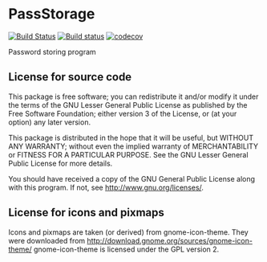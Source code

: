 # PassStorage

[![Build Status](https://travis-ci.com/andy128k/PassStorage.svg?branch=master)](https://travis-ci.com/andy128k/PassStorage)
[![Build status](https://ci.appveyor.com/api/projects/status/cdyuc8jvu9r5r58c/branch/master?svg=true)](https://ci.appveyor.com/project/andy128k/passstorage/branch/master)
[![codecov](https://codecov.io/gh/andy128k/PassStorage/branch/master/graph/badge.svg)](https://codecov.io/gh/andy128k/PassStorage)

Password storing program

## License for source code

This package is free software; you can redistribute it and/or
modify it under the terms of the GNU Lesser General Public
License as published by the Free Software Foundation; either
version 3 of the License, or (at your option) any later version.

This package is distributed in the hope that it will be useful,
but WITHOUT ANY WARRANTY; without even the implied warranty of
MERCHANTABILITY or FITNESS FOR A PARTICULAR PURPOSE.  See the GNU
Lesser General Public License for more details.

You should have received a copy of the GNU General Public License
along with this program. If not, see <http://www.gnu.org/licenses/>.

## License for icons and pixmaps

Icons and pixmaps are taken (or derived) from gnome-icon-theme.
They were downloaded from <http://download.gnome.org/sources/gnome-icon-theme/>
gnome-icon-theme is licensed under the GPL version 2.
